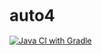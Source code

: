 # auto4

[![Java CI with Gradle](https://github.com/Maksis94/auto-4/actions/workflows/gradle.yml/badge.svg)](https://github.com/Maksis94/auto-4/actions/workflows/gradle.yml)